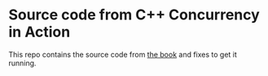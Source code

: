 # Source code from C++ Concurrency in Action

This repo contains the source code from
[the book](https://www.manning.com/books/c-plus-plus-concurrency-in-action)
and fixes to get it running.


